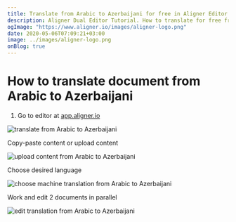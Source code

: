 ```yaml
---
title: Translate from Arabic to Azerbaijani for free in Aligner Editor
description: Aligner Dual Editor Tutorial. How to translate for free from Arabic to Azerbaijani. Aligner is multilingual document management platform. 
ogImage: "https://www.aligner.io/images/aligner-logo.png"
date: 2020-05-06T07:09:21+03:00
image: ../images/aligner-logo.png
onBlog: true
---
```


# How to translate document from Arabic to Azerbaijani

1. Go to editor at [app.aligner.io](https://app.aligner.io "Aligner App web page")

![translate from Arabic to Azerbaijani](../aligner-blank-editor.png "translate from Arabic to Azerbaijani")

Copy-paste content or upload content

![upload content from Arabic to Azerbaijani](../aligner-uploaded-document.png "upload content from Arabic to Azerbaijani")

Choose desired language

![choose machine translation from Arabic to Azerbaijani](../aligner-language-dropdown.png "choose machine translation from Arabic to Azerbaijani")

Work and edit 2 documents in parallel

![edit translation from Arabic to Azerbaijani](../aligner-double-sitded-editor.png "edit translation from Arabic to Azerbaijani")


